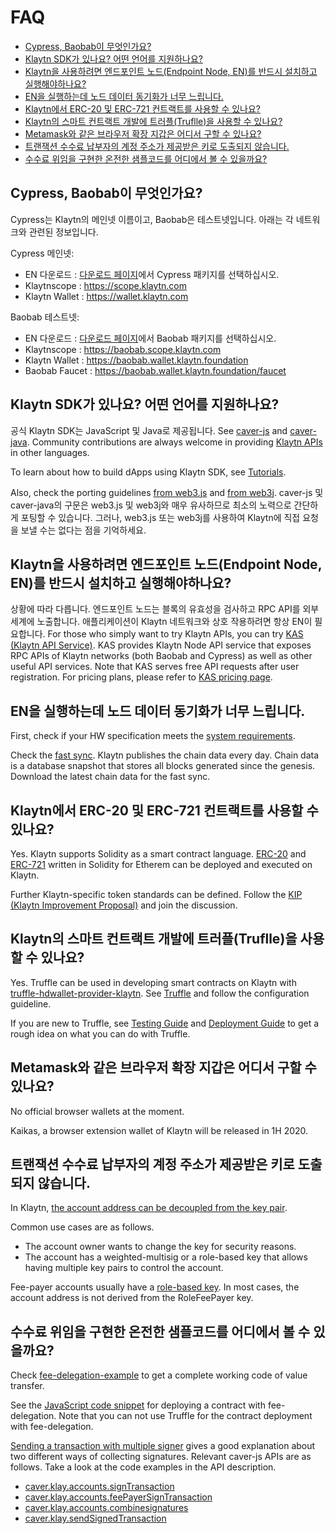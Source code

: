 # FAQ <a id="faq"></a>

- [Cypress, Baobab이 무엇인가요?](#what-is-cypress-what-is-baobab)
- [Klaytn SDK가 있나요? 어떤 언어를 지원하나요?](#klaytn-sdks)
- [Klaytn을 사용하려면 엔드포인트 노드(Endpoint Node, EN)를 반드시 설치하고 실행해야하나요?](#must-i-install-and-run-en)
- [EN을 실행하는데 노드 데이터 동기화가 너무 느립니다.](#node-data-sync-is-too-slow)
- [Klaytn에서 ERC-20 및 ERC-721 컨트랙트를 사용할 수 있나요?](#can-i-use-erc-20-and-erc-721)
- [Klaytn의 스마트 컨트랙트 개발에 트러플(Truflle)을 사용할 수 있나요?](#can-i-use-truffle)
- [Metamask와 같은 브라우저 확장 지갑은 어디서 구할 수 있나요?](#where-can-i-get-a-browser-extension-wallet)
- [트랜잭션 수수료 납부자의 계정 주소가 제공받은 키로 도출되지 않습니다.](#account-address-is-not-derived-from-the-key)
- [수수료 위임을 구현한 온전한 샘플코드를 어디에서 볼 수 있을까요?](#fee-delegation-samples)


## Cypress, Baobab이 무엇인가요? <a id="what-is-cypress-what-is-baobab"></a>

Cypress는 Klaytn의 메인넷 이름이고, Baobab은 테스트넷입니다. 아래는 각 네트워크와 관련된 정보입니다.

Cypress 메인넷:
- EN 다운로드 : [다운로드 페이지](../node/endpoint-node/installation-guide/download.md)에서 Cypress 패키지를 선택하십시오.
- Klaytnscope : https://scope.klaytn.com
- Klaytn Wallet : https://wallet.klaytn.com

Baobab 테스트넷:
- EN 다운로드 : [다운로드 페이지](../node/endpoint-node/installation-guide/download.md)에서 Baobab 패키지를 선택하십시오.
- Klaytnscope : https://baobab.scope.klaytn.com
- Klaytn Wallet : https://baobab.wallet.klaytn.foundation
- Baobab Faucet : https://baobab.wallet.klaytn.foundation/faucet


## Klaytn SDK가 있나요? 어떤 언어를 지원하나요? <a id="klaytn-sdks"></a>

공식 Klaytn SDK는 JavaScript 및 Java로 제공됩니다. See [caver-js](../dapp/sdk/caver-js/README.md) and [caver-java](../dapp/sdk/caver-java/README.md). Community contributions are always welcome in providing [Klaytn APIs](../dapp/json-rpc/README.md) in other languages.

To learn about how to build dApps using Klaytn SDK, see [Tutorials](../dapp/tutorials/README.md).

Also, check the porting guidelines [from web3.js](../dapp/sdk/caver-js/v1.4.1/porting-from-web3.js.md) and [from web3j](../dapp/sdk/caver-java/v1.4.0/porting-from-web3j.md). caver-js 및 caver-java의 구문은 web3.js 및 web3j와 매우 유사하므로 최소의 노력으로 간단하게 포팅할 수 있습니다. 그러나, web3.js 또는 web3j를 사용하여 Klaytn에 직접 요청을 보낼 수는 없다는 점을 기억하세요.



## Klaytn을 사용하려면 엔드포인트 노드(Endpoint Node, EN)를 반드시 설치하고 실행해야하나요? <a id="must-i-install-and-run-en"></a>

상황에 따라 다릅니다. 엔드포인트 노드는 블록의 유효성을 검사하고 RPC API를 외부 세계에 노출합니다. 애플리케이션이 Klaytn 네트워크와 상호 작용하려면 항상 EN이 필요합니다. For those who simply want to try Klaytn APIs, you can try [KAS (Klaytn API Service)](https://www.klaytnapi.com). KAS provides Klaytn Node API service that exposes RPC APIs of Klaytn networks (both Baobab and Cypress) as well as other useful API services. Note that KAS serves free API requests after user registration. For pricing plans, please refer to [KAS pricing page](https://www.klaytnapi.com/landing/pricing).


## EN을 실행하는데 노드 데이터 동기화가 너무 느립니다. <a id="node-data-sync-is-too-slow"></a>

First, check if your HW specification meets the [system requirements](../node/endpoint-node/system-requirements.md).

Check the [fast sync](../node/endpoint-node/installation-guide/configuration.md#fast-sync-optional). Klaytn publishes the chain data every day. Chain data is a database snapshot that stores all blocks generated since the genesis. Download the latest chain data for the fast sync.



## Klaytn에서 ERC-20 및 ERC-721 컨트랙트를 사용할 수 있나요? <a id="can-i-use-erc-20-and-erc-721"></a>

Yes. Klaytn supports Solidity as a smart contract language. [ERC-20](../smart-contract/sample-contracts/erc-20/README.md) and [ERC-721](../smart-contract/sample-contracts/erc-721/README.md) written in Solidity for Etherem can be deployed and executed on Klaytn.

Further Klaytn-specific token standards can be defined. Follow the [KIP (Klaytn Improvement Proposal)](http://kips.klaytn.foundation) and join the discussion.



## Klaytn의 스마트 컨트랙트 개발에 트러플(Truflle)을 사용할 수 있나요? <a id="can-i-use-truffle"></a>

Yes. Truffle can be used in developing smart contracts on Klaytn with [truffle-hdwallet-provider-klaytn](https://www.npmjs.com/package/truffle-hdwallet-provider-klaytn). See [Truffle](../toolkit/truffle.md) and follow the configuration guideline.

If you are new to Truffle, see [Testing Guide](../smart-contract/testing-guide.md) and [Deployment Guide](../smart-contract/deploy-guide.md) to get a rough idea on what you can do with Truffle.


## Metamask와 같은 브라우저 확장 지갑은 어디서 구할 수 있나요? <a id="where-can-i-get-a-browser-extension-wallet"></a>

No official browser wallets at the moment.

Kaikas, a browser extension wallet of Klaytn will be released in 1H 2020.



## 트랜잭션 수수료 납부자의 계정 주소가 제공받은 키로 도출되지 않습니다.<a id="account-address-is-not-derived-from-the-key"></a>

In Klaytn, [the account address can be decoupled from the key pair](../klaytn/design/accounts.md#decoupling-key-pairs-from-addresses).

Common use cases are as follows.
- The account owner wants to change the key for security reasons.
- The account has a weighted-multisig or a role-based key that allows having multiple key pairs to control the account.

Fee-payer accounts usually have a [role-based key](../klaytn/design/accounts.md#accountkeyrolebased). In most cases, the account address is not derived from the RoleFeePayer key.


## 수수료 위임을 구현한 온전한 샘플코드를 어디에서 볼 수 있을까요? <a id="fee-delegation-samples"></a>

Check [fee-delegation-example](../dapp/tutorials/fee-delegation-example.md) to get a complete working code of value transfer.

See the [JavaScript code snippet](https://gist.github.com/w3kim/64a3cf5da58250474f046d4dd7f85cc8) for deploying a contract with fee-delegation. Note that you can not use Truffle for the contract deployment with fee-delegation.

[Sending a transaction with multiple signer](../dapp/sdk/caver-js/v1.4.1/getting-started_1.4.1.md#sending-a-transaction-with-multiple-signer) gives a good explanation about two different ways of collecting signatures. Relevant caver-js APIs are as follows. Take a look at the code examples in the API description.
- [caver.klay.accounts.signTransaction](../dapp/sdk/caver-js/v1.4.1/api-references/caver.klay.accounts.md#signtransaction)
- [caver.klay.accounts.feePayerSignTransaction](../dapp/sdk/caver-js/v1.4.1/api-references/caver.klay.accounts.md#feepayersigntransaction)
- [caver.klay.accounts.combinesignatures](../dapp/sdk/caver-js/v1.4.1/api-references/caver.klay.accounts.md#combinesignatures)
- [caver.klay.sendSignedTransaction](../dapp/sdk/caver-js/v1.4.1/api-references/caver.klay/transaction.md#sendsignedtransaction)
